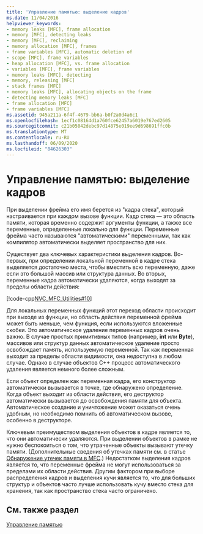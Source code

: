 ```yaml
---
title: 'Управление памятью: выделение кадров'
ms.date: 11/04/2016
helpviewer_keywords:
- memory leaks [MFC], frame allocation
- memory [MFC], detecting leaks
- memory [MFC], reclaiming
- memory allocation [MFC], frames
- frame variables [MFC], automatic deletion of
- scope [MFC], frame variables
- heap allocation [MFC], vs. frame allocation
- variables [MFC], frame variables
- memory leaks [MFC], detecting
- memory, releasing [MFC]
- stack frames [MFC]
- memory leaks [MFC], allocating objects on the frame
- detecting memory leaks [MFC]
- frame allocation [MFC]
- frame variables [MFC]
ms.assetid: 945a211a-6f4f-4679-bb6a-b0f2a0d4a6c1
ms.openlocfilehash: 1ecf1c08164d1a760fce62457a6019e767ed2605
ms.sourcegitcommit: c21b05042debc97d14875e019ee9d698691ffc0b
ms.translationtype: MT
ms.contentlocale: ru-RU
ms.lasthandoff: 06/09/2020
ms.locfileid: "84626303"
---
```

# <a name="memory-management-frame-allocation"></a>Управление памятью: выделение кадров

При выделении фрейма его имя берется из "кадра стека", который настраивается при каждом вызове функции. Кадр стека — это область памяти, которая временно содержит аргументы функции, а также все переменные, определенные локально для функции. Переменные фрейма часто называются "автоматическими" переменными, так как компилятор автоматически выделяет пространство для них.

Существует два ключевых характеристики выделения кадров. Во-первых, при определении локальной переменной в кадре стека выделяется достаточно места, чтобы вместить всю переменную, даже если это большой массив или структура данных. Во вторых, переменные кадра автоматически удаляются, когда выходят за пределы области действия:

[!code-cpp[NVC_MFC_Utilities#10](codesnippet/cpp/memory-management-frame-allocation_1.cpp)]

Для локальных переменных функций этот переход области происходит при выходе из функции, но область действия переменной фрейма может быть меньше, чем функция, если используются вложенные скобки. Это автоматическое удаление переменных кадров очень важно. В случае простых примитивных типов (например, **int** или **Byte**), массивов или структур данных автоматическое удаление просто освобождает память, используемую переменной. Так как переменная выходит за пределы области видимости, она недоступна в любом случае. Однако в случае объектов C++ процесс автоматического удаления является немного более сложным.

Если объект определен как переменная кадра, его конструктор автоматически вызывается в точке, где обнаружено определение. Когда объект выходит из области действия, его деструктор автоматически вызывается до освобождения памяти для объекта. Автоматическое создание и уничтожение может оказаться очень удобным, но необходимо помнить об автоматическом вызове, особенно в деструкторе.

Ключевым преимуществом выделения объектов в кадре является то, что они автоматически удаляются. При выделении объектов в рамке не нужно беспокоиться о том, что утраченные объекты вызывают утечку памяти. (Дополнительные сведения об утечках памяти см. в статье [Обнаружение утечек памяти в MFC](/previous-versions/visualstudio/visual-studio-2010/c99kz476(v=vs.100)).) Недостатком выделения кадров является то, что переменные фрейма не могут использоваться за пределами их области действия. Другим фактором при выборе распределения кадров и выделения кучи является то, что для больших структур и объектов часто лучше использовать кучу вместо стека для хранения, так как пространство стека часто ограничено.

## <a name="see-also"></a>См. также раздел

[Управление памятью](memory-management.md)
